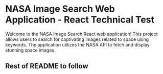 # NASA Image Search Web Application - React Technical Test

Welcome to the NASA Image Search React web application! This project allows users to search for captivating images related to space using keywords. The application utilizes the NASA API to fetch and display stunning space images.

## Rest of README to follow
